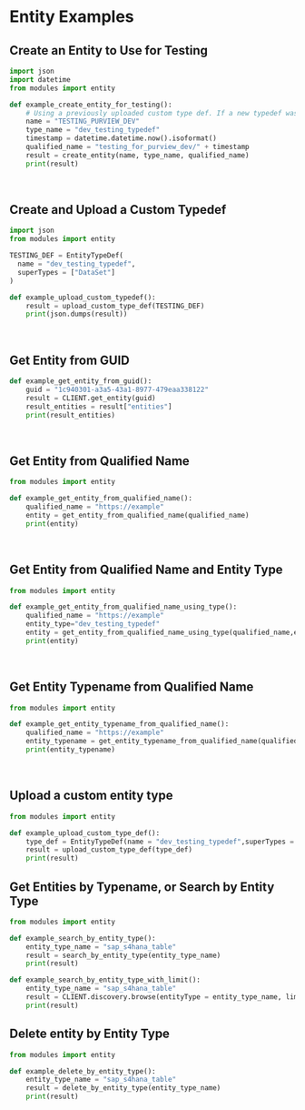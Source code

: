 # Entity Examples

## Create an Entity to Use for Testing

```python
import json
import datetime
from modules import entity

def example_create_entity_for_testing():
    # Using a previously uploaded custom type def. If a new typedef was created for this, make sure to upload it first
    name = "TESTING_PURVIEW_DEV"   
    type_name = "dev_testing_typedef"
    timestamp = datetime.datetime.now().isoformat()
    qualified_name = "testing_for_purview_dev/" + timestamp
    result = create_entity(name, type_name, qualified_name)
    print(result)   

```

<br />

## Create and Upload a Custom Typedef

```python
import json
from modules import entity

TESTING_DEF = EntityTypeDef(
  name = "dev_testing_typedef",
  superTypes = ["DataSet"]
)

def example_upload_custom_typedef():
    result = upload_custom_type_def(TESTING_DEF)
    print(json.dumps(result))
```

<br />

## Get Entity from GUID

```python
def example_get_entity_from_guid():
    guid = "1c940301-a3a5-43a1-8977-479eaa338122"
    result = CLIENT.get_entity(guid)
    result_entities = result["entities"]
    print(result_entities)
```

<br />

## Get Entity from Qualified Name

```python
from modules import entity

def example_get_entity_from_qualified_name():
    qualified_name = "https://example"
    entity = get_entity_from_qualified_name(qualified_name)
    print(entity)
```
<br />

## Get Entity from Qualified Name and Entity Type

```python
from modules import entity

def example_get_entity_from_qualified_name_using_type():
    qualified_name = "https://example"
    entity_type="dev_testing_typedef"
    entity = get_entity_from_qualified_name_using_type(qualified_name,entity_type)
    print(entity)
```

<br />

## Get Entity Typename from Qualified Name

```python
from modules import entity

def example_get_entity_typename_from_qualified_name():
    qualified_name = "https://example"
    entity_typename = get_entity_typename_from_qualified_name(qualified_name)
    print(entity_typename)
```

<br />

## Upload a custom entity type

```python
from modules import entity

def example_upload_custom_type_def():
    type_def = EntityTypeDef(name = "dev_testing_typedef",superTypes = ["DataSet"])
    result = upload_custom_type_def(type_def)
    print(result)
```

## Get Entities by Typename, or Search by Entity Type

```python
from modules import entity

def example_search_by_entity_type():
    entity_type_name = "sap_s4hana_table"
    result = search_by_entity_type(entity_type_name)
    print(result)

def example_search_by_entity_type_with_limit():
    entity_type_name = "sap_s4hana_table"
    result = CLIENT.discovery.browse(entityType = entity_type_name, limit = 5)    
    print(result)   
```


## Delete entity by Entity Type

```python
from modules import entity

def example_delete_by_entity_type():
    entity_type_name = "sap_s4hana_table"
    result = delete_by_entity_type(entity_type_name)
    print(result)
    
```

